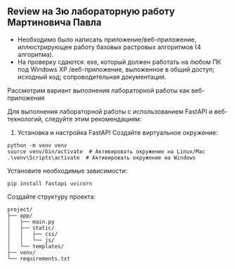 ## Review на 3ю лабораторную работу Мартиновича Павла

- Необходимо было написать приложение/веб-приложение, иллюстрирующее работу базовых
растровых алгоритмов (4 алгоритма).
- На проверку сдаются: exe, который должен работать на любом ПК под
Windows XP /веб-приложение, выложенное в общий доступ; исходный код;
сопроводительная документация.

Рассмотрим вариант выполнения лабораторной работы как веб-приложения

Для выполнения лабораторной работы с использованием FastAPI и веб-технологий, следуйте этим рекомендациям:

1. Установка и настройка FastAPI
Создайте виртуальное окружение:
```
python -m venv venv
source venv/bin/activate  # Активировать окружение на Linux/Mac
.\venv\Scripts\activate  # Активировать окружение на Windows
```

Установите необходимые зависимости:
```
pip install fastapi uvicorn
```

Создайте структуру проекта:
```
project/
├── app/
│   ├── main.py
│   ├── static/
│   │   ├── css/
│   │   └── js/
│   └── templates/
├── venv/
└── requirements.txt
```

